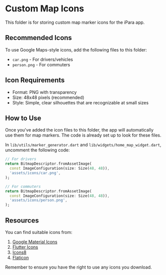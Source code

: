 # Custom Map Icons

This folder is for storing custom map marker icons for the iPara app.

## Recommended Icons

To use Google Maps-style icons, add the following files to this folder:

- `car.png` - For drivers/vehicles
- `person.png` - For commuters

## Icon Requirements

- Format: PNG with transparency
- Size: 48x48 pixels (recommended)
- Style: Simple, clear silhouettes that are recognizable at small sizes

## How to Use

Once you've added the icon files to this folder, the app will automatically use them for map markers. The code is already set up to look for these files.

In `lib/utils/marker_generator.dart` and `lib/widgets/home_map_widget.dart`, uncomment the following code:

```dart
// For drivers
return BitmapDescriptor.fromAssetImage(
  const ImageConfiguration(size: Size(48, 48)),
  'assets/icons/car.png',
);

// For commuters
return BitmapDescriptor.fromAssetImage(
  const ImageConfiguration(size: Size(48, 48)),
  'assets/icons/person.png',
);
```

## Resources

You can find suitable icons from:

1. [Google Material Icons](https://fonts.google.com/icons)
2. [Flutter Icons](https://api.flutter.dev/flutter/material/Icons-class.html)
3. [Icons8](https://icons8.com/)
4. [Flaticon](https://www.flaticon.com/)

Remember to ensure you have the right to use any icons you download.
